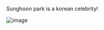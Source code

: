 Sunghoon park is a korean celebrity!

![image](https://github.com/user-attachments/assets/057e015f-6780-48da-b185-e17d24be0c74)
